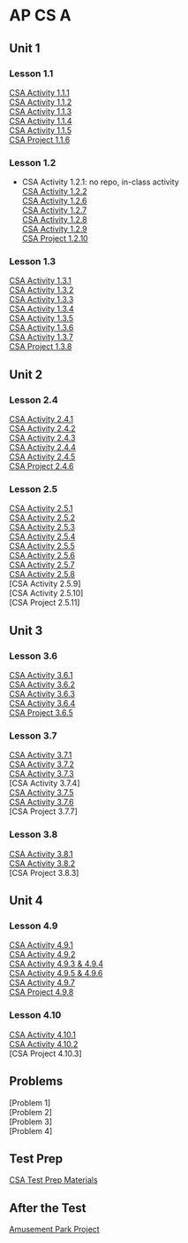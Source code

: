 # AP CS A
## Unit 1
### Lesson 1.1  
[CSA Activity 1.1.1](https://github.com/BSSD-CS/ap-cs-a-activity-111)  
[CSA Activity 1.1.2](https://github.com/BSSD-CS/ap-cs-a-activity-112)  
[CSA Activity 1.1.3](https://github.com/BSSD-CS/ap-cs-a-activity-113)  
[CSA Activity 1.1.4](https://github.com/BSSD-CS/ap-cs-a-activity-114)  
[CSA Activity 1.1.5](https://github.com/BSSD-CS/ap-cs-a-activity-115)  
[CSA Project 1.1.6](https://github.com/BSSD-CS/ap-cs-a-project-116)  

### Lesson 1.2
- CSA Activity 1.2.1: no repo, in-class activity  
[CSA Activity 1.2.2](https://github.com/BSSD-CS/ap-cs-a-activity-122)  
[CSA Activity 1.2.6](https://github.com/BSSD-CS/ap-cs-a-activity-126)  
[CSA Activity 1.2.7](https://github.com/BSSD-CS/ap-cs-a-activity-127)  
[CSA Activity 1.2.8](https://github.com/BSSD-CS/ap-cs-a-activity-128)  
[CSA Activity 1.2.9](https://github.com/BSSD-CS/ap-cs-a-activity-129)  
[CSA Project 1.2.10](https://github.com/BSSD-CS/ap-cs-a-project-1210)  

### Lesson 1.3
[CSA Activity 1.3.1](https://github.com/BSSD-CS/ap-cs-a-activity-131)  
[CSA Activity 1.3.2](https://github.com/BSSD-CS/ap-cs-a-activity-132)  
[CSA Activity 1.3.3](https://github.com/BSSD-CS/ap-cs-a-activity-133)  
[CSA Activity 1.3.4](https://github.com/BSSD-CS/ap-cs-a-activity-134)  
[CSA Activity 1.3.5](https://github.com/BSSD-CS/ap-cs-a-activity-135)  
[CSA Activity 1.3.6](https://github.com/BSSD-CS/ap-cs-a-activity-136)  
[CSA Activity 1.3.7](https://github.com/BSSD-CS/ap-cs-a-activity-137)  
[CSA Project 1.3.8](https://github.com/BSSD-CS/ap-cs-a-project-138)  

## Unit 2  
### Lesson 2.4  
[CSA Activity 2.4.1](https://github.com/BSSD-CS/ap-cs-a-activity-241)  
[CSA Activity 2.4.2](https://github.com/BSSD-CS/ap-cs-a-activity-242)  
[CSA Activity 2.4.3](https://github.com/BSSD-CS/ap-cs-a-activity-243)  
[CSA Activity 2.4.4](https://github.com/BSSD-CS/ap-cs-a-activity-244)  
[CSA Activity 2.4.5](https://github.com/BSSD-CS/ap-cs-a-activity-245)  
[CSA Project 2.4.6](https://github.com/BSSD-CS/ap-cs-a-project-246)  

### Lesson 2.5
[CSA Activity 2.5.1](https://github.com/BSSD-CS/ap-cs-a-activity-251)  
[CSA Activity 2.5.2](https://github.com/BSSD-CS/ap-cs-a-activity-252)  
[CSA Activity 2.5.3](https://github.com/BSSD-CS/ap-cs-a-activity-253)  
[CSA Activity 2.5.4](https://github.com/BSSD-CS/ap-cs-a-activity-254)  
[CSA Activity 2.5.5](https://github.com/BSSD-CS/ap-cs-a-activity-255)  
[CSA Activity 2.5.6](https://github.com/BSSD-CS/ap-cs-a-activity-256)  
[CSA Activity 2.5.7](https://github.com/BSSD-CS/ap-cs-a-activity-257)  
[CSA Activity 2.5.8](https://github.com/BSSD-CS/ap-cs-a-activity-258)  
[CSA Activity 2.5.9]  
[CSA Activity 2.5.10]  
[CSA Project 2.5.11]

## Unit 3  
### Lesson 3.6  
[CSA Activity 3.6.1](https://github.com/BSSD-CS/ap-cs-a-activity-361)  
[CSA Activity 3.6.2](https://github.com/BSSD-CS/ap-cs-a-activity-362)  
[CSA Activity 3.6.3](https://github.com/BSSD-CS/ap-cs-a-activity-363)  
[CSA Activity 3.6.4](https://github.com/BSSD-CS/ap-cs-a-activity-364)  
[CSA Project 3.6.5](https://github.com/BSSD-CS/ap-cs-a-project-365)  

### Lesson 3.7
[CSA Activity 3.7.1](https://github.com/BSSD-CS/ap-cs-a-activity-371)  
[CSA Activity 3.7.2](https://github.com/BSSD-CS/ap-cs-a-activity-372)  
[CSA Activity 3.7.3](https://github.com/BSSD-CS/ap-cs-a-activity-373)  
[CSA Activity 3.7.4]  
[CSA Activity 3.7.5](https://github.com/BSSD-CS/ap-cs-a-activity-375)  
[CSA Activity 3.7.6](https://github.com/BSSD-CS/ap-cs-a-activity-376)  
[CSA Project 3.7.7]  

### Lesson 3.8
[CSA Activity 3.8.1](https://github.com/BSSD-CS/ap-cs-a-activity-381)  
[CSA Activity 3.8.2](https://github.com/BSSD-CS/ap-cs-a-activity-382)  
[CSA Project 3.8.3]  

## Unit 4  
### Lesson 4.9  
[CSA Activity 4.9.1](https://github.com/BSSD-CS/ap-cs-a-activity-491)  
[CSA Activity 4.9.2](https://github.com/BSSD-CS/ap-cs-a-activity-492)  
[CSA Activity 4.9.3 & 4.9.4](https://github.com/BSSD-CS/ap-cs-a-activity-493-and-494)  
[CSA Activity 4.9.5 & 4.9.6](https://github.com/BSSD-CS/ap-cs-a-activity-495-496)  
[CSA Activity 4.9.7](https://github.com/BSSD-CS/ap-cs-a-activity-497)  
[CSA Project 4.9.8](https://github.com/BSSD-CS/ap-cs-a-project-498)  

### Lesson 4.10
[CSA Activity 4.10.1](https://github.com/BSSD-CS/ap-cs-a-activity-4101)  
[CSA Activity 4.10.2](https://github.com/BSSD-CS/ap-cs-a-activity-4102)  
[CSA Project 4.10.3]

## Problems
[Problem 1]  
[Problem 2]  
[Problem 3]  
[Problem 4]  

## Test Prep
[CSA Test Prep Materials](https://github.com/BSSD-CS/ap-cs-a-test-prep)

## After the Test
[Amusement Park Project](https://github.com/BSSD-CS/ap-cs-a-amusement-park)

